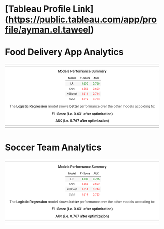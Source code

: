 
# **[Tableau Profile Link]**(https://public.tableau.com/app/profile/ayman.el.taweel)


# **Food Delivery App Analytics**
![](https://github.com/Ayman947/Customer-Churn-Prediction/blob/main/Data/Results.PNG)



# **Soccer Team Analytics**
![](https://github.com/Ayman947/Customer-Churn-Prediction/blob/main/Data/Results.PNG)
